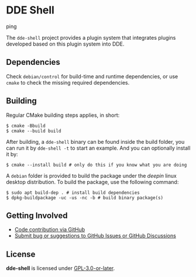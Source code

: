 # DDE Shell

ping

The `dde-shell` project provides a plugin system that integrates plugins developed based on this plugin system into DDE.

## Dependencies

Check `debian/control` for build-time and runtime dependencies, or use `cmake` to check the missing required dependencies.

## Building

Regular CMake building steps applies, in short:

```shell
$ cmake -Bbuild
$ cmake --build build
```

After building, a `dde-shell` binary can be found inside the build folder, you can run it
by `dde-shell -t` to start an example. And you can optionally install it by:

```shell
$ cmake --install build # only do this if you know what you are doing
```

A `debian` folder is provided to build the package under the *deepin* linux desktop distribution. To build the package, use the following command:

```shell
$ sudo apt build-dep . # install build dependencies
$ dpkg-buildpackage -uc -us -nc -b # build binary package(s)
```

## Getting Involved

- [Code contribution via GitHub](https://github.com/linuxdeepin/dde-shell/)
- [Submit bug or suggestions to GitHub Issues or GitHub Discussions](https://github.com/linuxdeepin/developer-center/issues/new/choose)

## License

**dde-shell** is licensed under [GPL-3.0-or-later](LICENSE).
